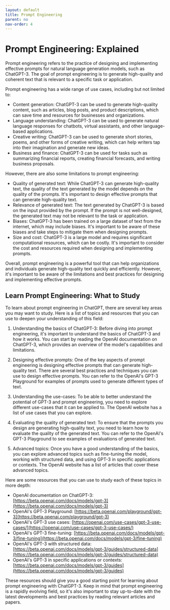 ```yaml
---
layout: default
title: Prompt Engineering
parent: no
nav-order: 4
---
```


# Prompt Engineering: Explained

Prompt engineering refers to the practice of designing and implementing effective prompts for natural language generation models, such as ChatGPT-3. The goal of prompt engineering is to generate high-quality and coherent text that is relevant to a specific task or application.

Prompt engineering has a wide range of use cases, including but not limited to:

-   Content generation: ChatGPT-3 can be used to generate high-quality content, such as articles, blog posts, and product descriptions, which can save time and resources for businesses and organizations.
-   Language understanding: ChatGPT-3 can be used to generate natural language responses for chatbots, virtual assistants, and other language-based applications.
-   Creative writing: ChatGPT-3 can be used to generate short stories, poems, and other forms of creative writing, which can help writers tap into their imagination and generate new ideas.
-   Business and finance: ChatGPT-3 can be used for tasks such as summarizing financial reports, creating financial forecasts, and writing business proposals.

However, there are also some limitations to prompt engineering:

-   Quality of generated text: While ChatGPT-3 can generate high-quality text, the quality of the text generated by the model depends on the quality of the prompts. It's important to design effective prompts that can generate high-quality text.
-   Relevance of generated text: The text generated by ChatGPT-3 is based on the input provided by the prompt. If the prompt is not well-designed, the generated text may not be relevant to the task or application.
-   Biases: ChatGPT-3 has been trained on a large dataset of text from the internet, which may include biases. It's important to be aware of these biases and take steps to mitigate them when designing prompts.
-   Size and cost: ChatGPT-3 is a large model and requires significant computational resources, which can be costly. It's important to consider the cost and resources required when designing and implementing prompts.

Overall, prompt engineering is a powerful tool that can help organizations and individuals generate high-quality text quickly and efficiently. However, it's important to be aware of the limitations and best practices for designing and implementing effective prompts.

## Learn Prompt Engineering: What to Study

To learn about prompt engineering in ChatGPT, there are several key areas you may want to study. Here is a list of topics and resources that you can use to deepen your understanding of this field:

1.  Understanding the basics of ChatGPT-3: Before diving into prompt engineering, it's important to understand the basics of ChatGPT-3 and how it works. You can start by reading the OpenAI documentation on ChatGPT-3, which provides an overview of the model's capabilities and limitations.
    
2.  Designing effective prompts: One of the key aspects of prompt engineering is designing effective prompts that can generate high-quality text. There are several best practices and techniques you can use to design effective prompts. You can refer to the OpenAI's GPT-3 Playground for examples of prompts used to generate different types of text.
    
3.  Understanding the use-cases: To be able to better understand the potential of GPT-3 and prompt engineering, you need to explore different use-cases that it can be applied to. The OpenAI website has a list of use cases that you can explore.
    
4.  Evaluating the quality of generated text: To ensure that the prompts you design are generating high-quality text, you need to learn how to evaluate the quality of the generated text. You can refer to the OpenAI's GPT-3 Playground to see examples of evaluations of generated text.
    
5.  Advanced topics: Once you have a good understanding of the basics, you can explore advanced topics such as fine-tuning the model, working with structured data, and using GPT-3 in specific applications or contexts. The OpenAI website has a list of articles that cover these advanced topics.

Here are some resources that you can use to study each of these topics in more depth:

-   OpenAI documentation on ChatGPT-3: [https://beta.openai.com/docs/models/gpt-3](https://beta.openai.com/docs/models/gpt-3)
-   OpenAI's GPT-3 Playground: [https://beta.openai.com/playground/gpt-3](https://beta.openai.com/playground/gpt-3)
-   OpenAI's GPT-3 use cases: [https://openai.com/use-cases/gpt-3-use-cases/](https://openai.com/use-cases/gpt-3-use-cases/)
-   OpenAI's GPT-3 fine-tuning: [https://beta.openai.com/docs/models/gpt-3/fine-tuning](https://beta.openai.com/docs/models/gpt-3/fine-tuning)
-   OpenAI's GPT-3 with structured data: [https://beta.openai.com/docs/models/gpt-3/guides/structured-data](https://beta.openai.com/docs/models/gpt-3/guides/structured-data)
-   OpenAI's GPT-3 in specific applications or contexts: [https://beta.openai.com/docs/models/gpt-3/guides](https://beta.openai.com/docs/models/gpt-3/guides)

These resources should give you a good starting point for learning about prompt engineering with ChatGPT-3. Keep in mind that prompt engineering is a rapidly evolving field, so it's also important to stay up-to-date with the latest developments and best practices by reading relevant articles and papers.